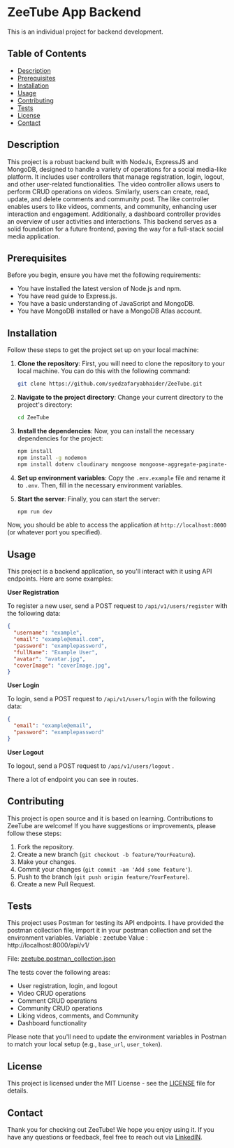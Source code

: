 # ZeeTube App Backend

This is an individual project for backend development.


## Table of Contents

- [Description](#description)
- [Prerequisites](#prerequisites)
- [Installation](#installation)
- [Usage](#usage)
- [Contributing](#contributing)
- [Tests](#tests)
- [License](#license)
- [Contact](#contact)


## Description

This project is a robust backend built with NodeJs, ExpressJS and MongoDB, designed to handle a variety of operations for a social media-like platform. It includes user controllers that manage registration, login, logout, and other user-related functionalities. The video controller allows users to perform CRUD operations on videos. Similarly, users can create, read, update, and delete comments and community post. The like controller enables users to like videos, comments, and community, enhancing user interaction and engagement. Additionally, a dashboard controller provides an overview of user activities and interactions. This backend serves as a solid foundation for a future frontend, paving the way for a full-stack social media application.


## Prerequisites

Before you begin, ensure you have met the following requirements:

- You have installed the latest version of Node.js and npm.
- You have read guide to Express.js.
- You have a basic understanding of JavaScript and MongoDB.
- You have MongoDB installed or have a MongoDB Atlas account.


## Installation

Follow these steps to get the project set up on your local machine:

1. **Clone the repository**: First, you will need to clone the repository to your local machine. You can do this with the following command:

    ```bash
    git clone https://github.com/syedzafaryabhaider/ZeeTube.git
    ```

2. **Navigate to the project directory**: Change your current directory to the project's directory:

    ```bash
    cd ZeeTube
    ```

3. **Install the dependencies**: Now, you can install the necessary dependencies for the project:

    ```bash
    npm install
    npm install -g nodemon
    npm install dotenv cloudinary mongoose mongoose-aggregate-paginate-v2 bcrypt jsonwebtoken express cors cookie-parser cloudinary multer

    ```

4. **Set up environment variables**: Copy the `.env.example` file and rename it to `.env`. Then, fill in the necessary environment variables.

5. **Start the server**: Finally, you can start the server:

    ```bash
    npm run dev
    ```

Now, you should be able to access the application at `http://localhost:8000` (or whatever port you specified).


## Usage

This project is a backend application, so you'll interact with it using API endpoints. Here are some examples:

**User Registration**

To register a new user, send a POST request to `/api/v1/users/register` with the following data:

```json
{
  "username": "example",
  "email": "example@email.com",
  "password": "examplepassword",
  "fullName": "Example User",
  "avatar": "avatar.jpg",
  "coverImage": "coverImage.jpg",
}


```

**User Login**

To login, send a POST request to `/api/v1/users/login` with the following data:

```json
{
  "email": "example@email",
  "password": "examplepassword"
}
```

**User Logout**

To logout, send a POST request to `/api/v1/users/logout` .

There a lot of endpoint you can see in routes.


## Contributing

This project is open source and it is based on learning. Contributions to ZeeTube are welcome! If you have suggestions or improvements, please follow these steps:

1. Fork the repository.
2. Create a new branch (`git checkout -b feature/YourFeature`).
3. Make your changes.
4. Commit your changes (`git commit -am 'Add some feature'`).
5. Push to the branch (`git push origin feature/YourFeature`).
6. Create a new Pull Request.


## Tests

This project uses Postman for testing its API endpoints. 
I have provided the postman collection file, import it in your postman collection and set the environment variables.
Variable : zeetube  Value : http://localhost:8000/api/v1/

File: [zeetube.postman_collection.json](https://drive.google.com/file/d/14HRaRlS6KhTcF44a6SFdrN9jtYkSVeDT/view?usp=sharing)

The tests cover the following areas:

- User registration, login, and logout
- Video CRUD operations
- Comment CRUD operations
- Community CRUD operations
- Liking videos, comments, and Community
- Dashboard functionality

Please note that you'll need to update the environment variables in Postman to match your local setup (e.g., `base_url`, `user_token`).


## License

This project is licensed under the MIT License - see the [LICENSE](LICENSE) file for details.


## Contact

Thank you for checking out ZeeTube!
We hope you enjoy using it. If you have any questions or feedback, feel free to reach out via [LinkedIN](http://www.linkedin.com/in/syed-zafaryab-haider).
